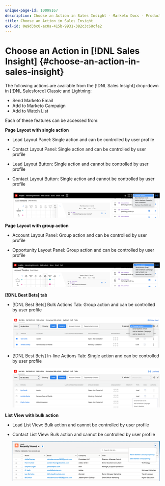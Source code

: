 ```yaml
---
unique-page-id: 10099167
description: Choose an Action in Sales Insight - Marketo Docs - Product Documentation
title: Choose an Action in Sales Insight
exl-id: 0e9d3bc0-ac0a-415b-9931-382c3c68cfe2
---
```

# Choose an Action in [!DNL Sales Insight] {#choose-an-action-in-sales-insight}

The following actions are available from the [!DNL Sales Insight] drop-down in [!DNL Salesforce] Classic and Lightning:

* Send Marketo Email
* Add to Marketo Campaign
* Add to Watch List

Each of these features can be accessed from:

**Page Layout with single action**

* Lead Layout Panel: Single action and can be controlled by user profile
* Contact Layout Panel: Single action and can be controlled by user profile
* Lead Layout Button: Single action and cannot be controlled by user profile
* Contact Layout Button: Single action and cannot be controlled by user profile

   ![](assets/choose-an-action-in-sales-insight-1.png)

**Page Layout with group action**

* Account Layout Panel: Group action and can be controlled by user profile
* Opportunity Layout Panel: Group action and can be controlled by user profile

   ![](assets/choose-an-action-in-sales-insight-2.png)

**[!DNL Best Bets] tab**

* [!DNL Best Bets] Bulk Actions Tab: Group action and can be controlled by user profile

   ![](assets/choose-an-action-in-sales-insight-3.png)

* [!DNL Best Bets] In-line Actions Tab: Single action and can be controlled by user profile

   ![](assets/choose-an-action-in-sales-insight-4.png)

**List View with bulk action**

* Lead List View: Bulk action and cannot be controlled by user profile
* Contact List View: Bulk action and cannot be controlled by user profile

   ![](assets/choose-an-action-in-sales-insight-5.png)
